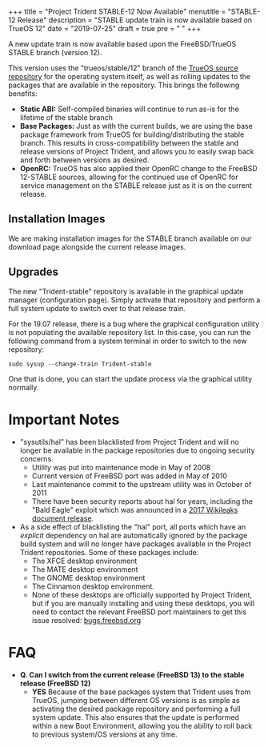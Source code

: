 +++
title = "Project Trident STABLE-12 Now Available"
menutitle = "STABLE-12 Release"
description = "STABLE update train is now available based on TrueOS 12"
date = "2019-07-25"
draft = true
pre = "<i class='fa fa-exclamation'></i>	"
+++

A new update train is now available based upon the FreeBSD/TrueOS STABLE branch (version 12).

This version uses the "trueos/stable/12" branch of the [TrueOS source repository](https://github.com/trueos/trueos) for the operating system itself, as well as rolling updates to the packages that are available in the repository. This brings the following benefits:

* **Static ABI:** Self-compiled binaries will continue to run as-is for the lifetime of the stable branch
* **Base Packages:** Just as with the current builds, we are using the base package framework from TrueOS for building/distributing the stable branch. This results in cross-compatibility between the stable and release versions of Project Trident, and allows you to easily swap back and forth between versions as desired.
* **OpenRC:** TrueOS has also applied their OpenRC change to the FreeBSD 12-STABLE sources, allowing for the continued use of OpenRC for service management on the STABLE release just as it is on the current release.

## Installation Images
We are making installation images for the STABLE branch available on our download page alongside the current release images.

## Upgrades
The new "Trident-stable" repository is available in the graphical update manager (configuration page). Simply activate that repository and perform a full system update to switch over to that release train.

For the 19.07 release, there is a bug where the graphical configuration utility is not populating the available repository list. In this case, you can run the following command from a system terminal in order to switch to the new repository:
```
sudo sysup --change-train Trident-stable
```
One that is done, you can start the update process via the graphical utility normally.

# Important Notes
* "sysutils/hal" has been blacklisted from Project Trident and will no longer be available in the package repositories due to ongoing security concerns.
   * Utility was put into maintenance mode in May of 2008
   * Current version of FreeBSD port was added in May of 2010
   * Last maintenance commit to the upstream utility was in October of 2011
   * There have been security reports about hal for years, including the "Bald Eagle" exploit which was announced in a [2017 Wikileaks document release](https://wikileaks.org/ciav7p1/cms/page_9535850.html).
* As a side effect of blacklisting the "hal" port, all ports which have an *explicit* dependency on hal are automatically ignored by the package build system and will no longer have packages available in the Project Trident repositories. Some of these packages include:
   * The XFCE desktop environment
   * The MATE desktop environment
   * The GNOME desktop environment
   * The Cinnamon desktop environment.
   * None of these desktops are officially supported by Project Trident, but if you are manually installing and using these desktops, you will need to contact the relevant FreeBSD port maintainers to get this issue resolved: [bugs.freebsd.org](https://bugs.freebsd.org)

# FAQ
* **Q. Can I switch from the current release (FreeBSD 13) to the stable release (FreeBSD 12)**
   * **YES** Because of the base packages system that Trident uses from TrueOS, jumping between different OS versions is as simple as activating the desired package repository and performing a full system update. This also ensures that the update is performed within a new Boot Environment, allowing you the ability to roll back to previous system/OS versions at any time.
